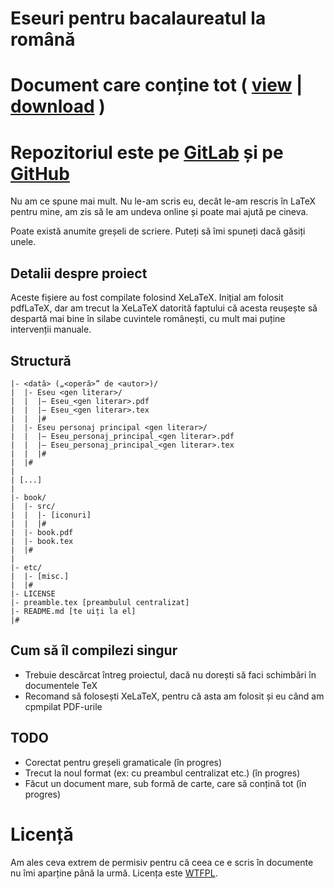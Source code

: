 # Eseuri pentru bacalaureatul la română

# Document care conține tot ( [view](book/book.pdf) | [download](../../raw/master/book/book.pdf) )
# Repozitoriul este pe [GitLab](https://gitlab.com/Andy3153/eseuri_bac_romana) și pe [GitHub](https://github.com/Andy3153/eseuri_bac_romana)

Nu am ce spune mai mult. Nu le-am scris eu, decât le-am rescris în LaTeX pentru mine, am zis să le am undeva online și poate mai ajută pe cineva.

Poate există anumite greșeli de scriere. Puteți să îmi spuneți dacă găsiți unele.

## Detalii despre proiect
Aceste fișiere au fost compilate folosind XeLaTeX. Inițial am folosit pdfLaTeX, dar am trecut la XeLaTeX datorită faptului că acesta reușește să despartă mai bine în silabe cuvintele românești, cu mult mai puține intervenții manuale.

## Structură

```
|- <dată> („<operă>” de <autor>)/
|  |- Eseu <gen literar>/
|  |  |– Eseu_<gen literar>.pdf
|  |  |– Eseu_<gen literar>.tex
|  |  |#
|  |- Eseu personaj principal <gen literar>/
|  |  |– Eseu_personaj_principal_<gen literar>.pdf
|  |  |– Eseu_personaj_principal_<gen literar>.tex
|  |  |#
|  |#
|
| [...]
|
|- book/
|  |- src/
|  |  |- [iconuri]
|  |  |#
|  |- book.pdf
|  |- book.tex
|  |#
|
|- etc/
|  |- [misc.]
|  |#
|- LICENSE
|- preamble.tex [preambulul centralizat]
|- README.md [te uiți la el]
|#
```

## Cum să îl compilezi singur
- Trebuie descărcat întreg proiectul, dacă nu dorești să faci schimbări în documentele TeX
- Recomand să folosești XeLaTeX, pentru că asta am folosit și eu când am cpmpilat PDF-urile

## TODO
- Corectat pentru greșeli gramaticale (în progres)
- Trecut la noul format (ex: cu preambul centralizat etc.) (în progres)
- Făcut un document mare, sub formă de carte, care să conțină tot (în progres)

# Licență
Am ales ceva extrem de permisiv pentru că ceea ce e scris în documente nu îmi aparține până la urmă. Licența este [WTFPL](http://www.wtfpl.net).
